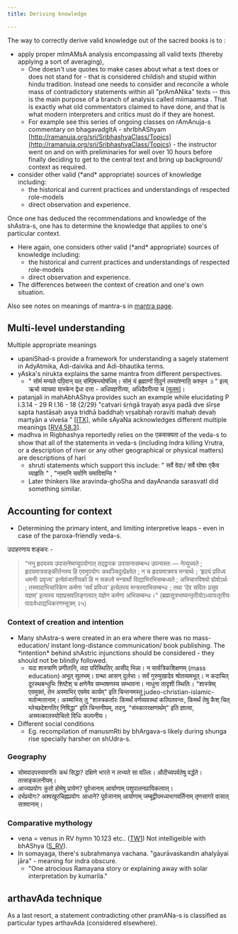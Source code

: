 ```yaml
---
title: Deriving knowledge

---
```

The way to correctly derive valid knowledge out of the sacred books is to :

- apply proper mImAMsA analysis encompassing all valid texts (thereby applying a sort of averaging),
    - One doesn't use quotes to make cases about what a text does or does not stand for - that is considered childish and stupid within hindu tradition. Instead one needs to consider and reconcile a whole mass of contradictory statements within all "prAmANika" texts -- this is the main purpose of a branch of analysis called miimaamsa . That is exactly what old commentators claimed to have done, and that is what modern interpreters and critics must do if they are honest.
    - For example see this series of ongoing classes on rAmAnuja-s commentary on bhagavadgItA - shrIbhAShyam [http://ramanuja.org/sri/SribhashyaClass/Topics](http://ramanuja.org/sri/SribhashyaClass/Topics) \- the instructor went on and on with preliminaries for well over 10 hours before finally deciding to get to the central text and bring up background/ context as required.
- consider other valid (\*and\* appropriate) sources of knowledge including:
    - the historical and current practices and understandings of respected role-models
    - direct observation and experience.


Once one has deduced the recommendations and knowledge of the shAstra-s, one has to determine the knowledge that applies to one's particular context. 

- Here again, one considers other valid (\*and\* appropriate) sources of knowledge including:
    - the historical and current practices and understandings of respected role-models
    - direct observation and experience.
- The differences between the context of creation and one's own situation.

Also see notes on meanings of mantra-s in [mantra page](/devaH/mantra/).

## Multi-level understanding
Multiple appropriate meanings

- upaniShad-s provide a framework for understanding a sagely statement in AdyAtmika, Adi-daivika and Adi-bhautika terms.
- yAska's nirukta explains the same mantra from different perspectives.
    - " सोमं॑ मन्यते पपि॒वान् यत् स॑म्पिं॒षन्त्योष॑धिम्। सोमं॒ यं ब्र॒ह्माणो॑ वि॒दुर्न तस्या॑श्नाति॒ कश्च॒न ॥ " इत्य् ऋचो व्याख्या यास्केन द्वेधा दत्ता  \- अधियज्ञरीत्या, अधिदैवरीत्या च \[[मूलम्](https://archive.org/stream/in.ernet.dli.2015.282289/2015.282289.The-Niruktam#page/n471/mode/1up)\]। 
- patanjali in mahAbhAShya provides such an example while elucidating P I.3.14 - 29 R I.16 - 18 {2/29}  "catvari śṛṅgā trayaḥ asya padā dve śīrṣe sapta hastāsaḥ asya tridhā baddhaḥ vṛṣabhaḥ roravīti mahaḥ devaḥ martyān a viveśa " \[[ITX](http://www.intratext.com/ixt/san0011/_P4.HTM#VS)\], while sAyaNa acknowledges different multiple meanings \[[RV4.58.3](https://archive.org/stream/RgVedaWithSayanasCommentaryPart2/rv_sayanabhasya_part2#page/n768/mode/1up)\].
- madhva in Rigbhashya reportedly relies on the एकवाक्यता of the veda-s to show  that all of the statements in veda-s (including Indra killing Vrutra, or a description of river or any other geographical or physical matters) are descriptions of hari
    - shruti statements which support this include: " सर्वे वेदाः/ सर्वे घोषाः एकैव व्याहृतिः " , "नामानि सर्वाणि यमाविशन्ति "
    - Later thinkers like aravinda-ghoSha and dayAnanda sarasvatI did something similar.        


## Accounting for context

- Determining the primary intent, and limiting interpretive leaps - even in case of the paroxa-friendly veda-s.

उदाहरणाय शङ्करः \- 

> "ननु हृदयस्य उपासनेष्वप्युपयोगात् तद्द्वारक उपासनासम्बन्ध उपन्यस्तः — नेत्युच्यते ; हृदयमात्रसङ्कीर्तनस्य हि एवमुपयोगः कथञ्चिदुत्प्रेक्ष्येत ; न च हृदयमात्रमत्र मन्त्रार्थः ; ‘हृदयं प्रविध्य धमनीः प्रवृज्य’ इत्येवंजातीयको हि न सकलो मन्त्रार्थो विद्याभिरभिसम्बध्यते ; अभिचारविषयो ह्येषोऽर्थः ; तस्मादाभिचारिकेण कर्मणा ‘सर्वं प्रविध्य’ इत्येतस्य मन्त्रस्याभिसम्बन्धः ; तथा ‘देव सवितः प्रसुव यज्ञम्’ इत्यस्य यज्ञप्रसवलिङ्गत्वात् यज्ञेन कर्मणा अभिसम्बन्धः।" (ब्रह्मसूत्रभाष्यन्तृतीयोऽध्यायःतृतीयः पादःवेधाद्यधिकरणम्सूत्रम् २५)

### Context of creation and intention
- Many shAstra-s were created in an era where there was no mass-education/ instant long-distance communication/ book publishing. The \*intention\* behind shAstric injunctions should be considered - they should not be blindly followed.
    - यदा शास्त्राणि प्रणीतानि, तदा परिस्थितिर् आसीद् भिन्ना। न सार्वत्रिकशिक्षणम् (mass education) अभूत् सुलभम्। ग्रन्था आसन् दुर्लभाः। सर्वं गुरुमुखादेव श्रोतव्यमभूत्। न कदाचित् दूरस्थबन्धुभिः शिष्टैश् च क्षणेनैव सम्भाषणस्य सम्भावना। नाधुना तादृशी स्थितिः। "शास्त्रेष्व् एवमुक्तं, तेन अस्माभिर् एवमेव कार्यम्" इति चिन्तनमस्तु judeo-christian-islamic-मतोन्मत्तानाम्। अस्माभिस् तु "शास्त्रकर्तारः किमर्थं‌ वर्णव्यवस्थां कल्पितवन्तः, किमर्थं‌ तेषु कैश् चित् म्लेच्छदेशगतिर् निषिद्धा" इति चिन्तनीयम्, तदनु, "संस्काररक्षणार्थम्" इति ज्ञात्वा, अस्मत्कालस्योचितो विधिः कल्पनीयः। 
- Different social conditions
    - Eg. recompilation of manusmRti by bhArgava-s likely during shunga rise specially harsher on shUdra-s.

### Geography
- सोमपादपस्यावगतिः कथं सिद्धा? दक्षिणे भारते न लभ्यते सा वल्लिः। औदीच्यपर्वतेषु वर्द्धते। तत्सङ्कलनीयम्।
- आज्यप्रयोगः कुतो होमेषु प्रायेण? पूर्वजानाम् आर्याणाम् पशुपालनप्रायिकत्वात्।
- दर्भप्रयोगः? अश्वखुरचिह्नप्रयोगः आधाने? पूर्वजानाम् आर्याणाम् जम्बूद्वीपमध्यभागवर्तिनाम् तृणसागरे वासात् साश्वानाम्।

### Comparative mythology
- vena = venus in RV hymn 10.123 etc.. ([TW1](https://twitter.com/blog_supplement/status/869392725682122752)) Not intelligeible with bhAShya ([S_RV](https://archive.org/stream/RgVedaWithSayanasCommentaryPart4/rv_sayanabhasya_part4#page/n865/mode/2up)).
- In somayaga, there's subrahmanya vachana. "gaurāvaskandin ahalyāyai jāra" - meaning for indra obscure.
    - "One atrocious Ramayana story or explaining away with solar interpretation by kumarila."


## arthavAda technique
As a last resort, a statement contradicting other pramANa-s is classified as particular types arthavAda (considered elsewhere).